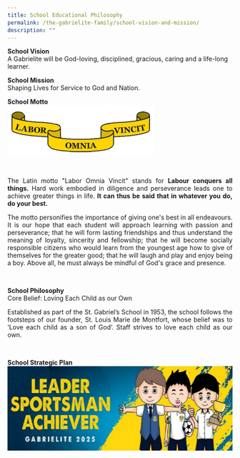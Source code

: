 ```yaml
---
title: School Educational Philosophy
permalink: /the-gabrielite-family/school-vision-and-mission/
description: ""
---
```

**School Vision** <br>
A Gabrielite will be God-loving, disciplined, gracious, caring and a life-long learner.  
  
**School Mission**  <br>
Shaping Lives for Service to God and Nation.  
  
**School Motto** <br>
<img src="/images/motto.gif" 
     style="width:65%">

<br>

<p align="justify"> 
The Latin motto "Labor Omnia Vincit" stands for
<b>Labour conquers all things.</b> Hard work embodied in diligence and perseverance leads one to achieve greater things in life. <b>It can thus be said that in whatever you do, do your best.</b>

<p align="justify"> The motto personifies the importance of giving one's best in all endeavours. It is our hope that each student will approach learning with passion and perseverance; that he will form lasting friendships and thus understand the meaning of loyalty, sincerity and fellowship; that he will become socially responsible citizens who would learn from the youngest age how to give of themselves for the greater good; that he will laugh and play and enjoy being a boy. Above all, he must always be mindful of God's grace and presence.</p>
<br>

**School Philosophy**
	<br>
Core Belief: Loving Each Child as our Own
<br>
	
<p align="justify"> Established as part of the St. Gabriel’s School in 1953, the school follows the footsteps of our founder, St. Louis Marie de Montfort, whose belief was to ‘Love each child as a son of God’. Staff strives to love each child as our own. </p>
<br>

**School Strategic Plan** <br>
![](/images/Gabrielite%202025.jpeg)